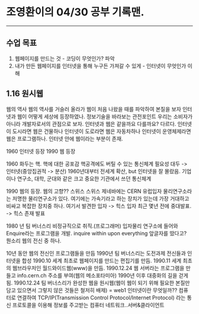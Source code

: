 # 조영환이의 04/30 공부 기록맨.

----

## 수업 목표
1. 웹페이지를 만드는 것 - 코딩이 무엇인가? 파악
2. 내가 만든 웹페이지를 인터넷을 통해 누구든 가져갈 수 있게 - 인터넷이 무엇인가 이해


## 1.16 원시웹

웹의 역사
웹의 역사를 거슬러 올라가 웹이 처음 나왔을 때를 파악하여 본질을 보자
인터넷과 웹이 어떻게 세상에 등장하였나. 정보기술을 바라보는 관전포인트
우리는 소비자가 아니라 개발자로서의 관점으로 보자. 
인터넷과 웹은 같을까요 다를까요? 다르다.
인터넷이 도시라면 웹은 건물하나
인터넷이 도로라면 웹은 자동차하나
인터넷이 운영체제라면 웹은 프로그램하나.
인터넷 안에 웹이라는 부분이 존재.

1960 인터넷 등장
1990 웹 등장

1960 화두는 핵. 핵에 대한 공포감
핵공격에도 버틸 수 있는 통신체계 필요성 대두 -> 인터넷(중앙집권적 -> 분산)
1960년대부터 전세계 확산, but 인터넷을 잘 몰랐음.
기업이나 연구소, 대학, 군대와 같은 크고 중요한 기관에서 쓰던 통신체계

1990 웹의 등장.
웹의 고향?? 스위스
스위스 제네바에는 CERN 유럽입자 물리연구소라는 저명한 물리연구소가 있다.
여기에는 가속기라고 하는 장치가 있는데 가장 거대하고 비싸고 복잡한 장치중 하나.
여기서 발견한 입자 -> 힉스 입자
최근 몇년 전에 중대발표. -> 힉스 존재 발표

1980 년 팀 버너스리 비정규직으로 취직.(프로그래머)
입자물리 연구소에 들어와 Enquire라는 프로그램을 개발.
inquire within upon everything 앞글자를 땄다고? 뭔소리
웹의 전신 중 하나.

10년 동안 웹의 전신인 프로그램들을 만듬
1990년 팀 버너스리는 도전과제 전신들과 인터넷을 합성
1990.10 세계 최초로 웹페이지를 만드는 편집기를 만듬.
1990.11 세계 최초의 웹브라우저인 월드와이드웹(www)을 만듬.
1990.12.24 웹 서버라는 프로그램을 만들고 info.cern.ch 주소를 부여(웹의 메소포타미아)
1990년 이후 대중화의 길을 걷게됨.
1990.12.24 팀 버너스리가 완성한 웹을 원시웹(웹이 웹이 되기 위해 필요한 본질만 담고 있으면서 그렇지 않은 것들은 철저히 배제) = web1
인터넷이란 무엇일까??
컴퓨터로 연결하여 TCP/IP(Transmission Control Protocol/Internet Protocol)
라는 통신 프로토콜을 이용해 정보를 주고받는 컴퓨터 네트워크..서버&클라이언트